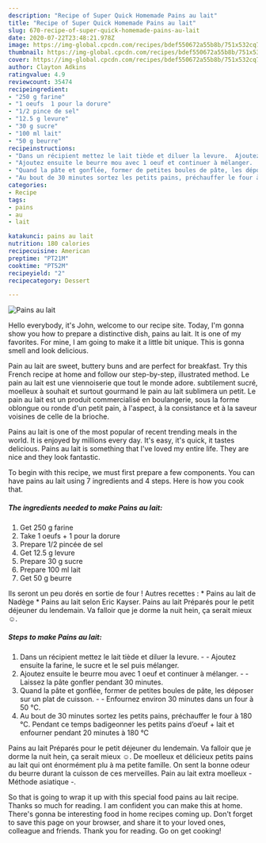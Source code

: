 ```yaml
---
description: "Recipe of Super Quick Homemade Pains au lait"
title: "Recipe of Super Quick Homemade Pains au lait"
slug: 670-recipe-of-super-quick-homemade-pains-au-lait
date: 2020-07-22T23:48:21.978Z
image: https://img-global.cpcdn.com/recipes/bdef550672a55b8b/751x532cq70/pains-au-lait-photo-principale-de-la-recette.jpg
thumbnail: https://img-global.cpcdn.com/recipes/bdef550672a55b8b/751x532cq70/pains-au-lait-photo-principale-de-la-recette.jpg
cover: https://img-global.cpcdn.com/recipes/bdef550672a55b8b/751x532cq70/pains-au-lait-photo-principale-de-la-recette.jpg
author: Clayton Adkins
ratingvalue: 4.9
reviewcount: 35474
recipeingredient:
- "250 g farine"
- "1 oeufs  1 pour la dorure"
- "1/2 pince de sel"
- "12.5 g levure"
- "30 g sucre"
- "100 ml lait"
- "50 g beurre"
recipeinstructions:
- "Dans un récipient mettez le lait tiède et diluer la levure.  Ajoutez ensuite la farine, le sucre et le sel puis mélanger."
- "Ajoutez ensuite le beurre mou avec 1 oeuf et continuer à mélanger.  Laissez la pâte gonfler pendant 30 minutes."
- "Quand la pâte et gonflée, former de petites boules de pâte, les déposer sur un plat de cuisson.  Enfournez environ 30 minutes dans un four à 50 °C."
- "Au bout de 30 minutes sortez les petits pains, préchauffer le four à 180 °C. Pendant ce temps badigeonner les petits pains d’oeuf + lait et enfourner pendant 20 minutes à 180 °C"
categories:
- Recipe
tags:
- pains
- au
- lait

katakunci: pains au lait 
nutrition: 180 calories
recipecuisine: American
preptime: "PT21M"
cooktime: "PT52M"
recipeyield: "2"
recipecategory: Dessert

---
```



![Pains au lait](https://img-global.cpcdn.com/recipes/bdef550672a55b8b/751x532cq70/pains-au-lait-photo-principale-de-la-recette.jpg)

Hello everybody, it's John, welcome to our recipe site. Today, I'm gonna show you how to prepare a distinctive dish, pains au lait. It is one of my favorites. For mine, I am going to make it a little bit unique. This is gonna smell and look delicious.

Pain au lait are sweet, buttery buns and are perfect for breakfast. Try this French recipe at home and follow our step-by-step, illustrated method. Le pain au lait est une viennoiserie que tout le monde adore. subtilement sucré, moelleux à souhait et surtout gourmand le pain au lait sublimera un petit. Le pain au lait est un produit commercialisé en boulangerie, sous la forme oblongue ou ronde d&#39;un petit pain, à l&#39;aspect, à la consistance et à la saveur voisines de celle de la brioche.

Pains au lait is one of the most popular of recent trending meals in the world. It is enjoyed by millions every day. It's easy, it's quick, it tastes delicious. Pains au lait is something that I've loved my entire life. They are nice and they look fantastic.


To begin with this recipe, we must first prepare a few components. You can have pains au lait using 7 ingredients and 4 steps. Here is how you cook that.

<!--inarticleads1-->

##### The ingredients needed to make Pains au lait:

1. Get 250 g farine
1. Take 1 oeufs + 1 pour la dorure
1. Prepare 1/2 pincée de sel
1. Get 12.5 g levure
1. Prepare 30 g sucre
1. Prepare 100 ml lait
1. Get 50 g beurre


Ils seront un peu dorés en sortie de four ! Autres recettes : * Pains au lait de Nadège * Pains au lait selon Eric Kayser. Pains au lait Préparés pour le petit déjeuner du lendemain. Va falloir que je dorme la nuit hein, ça serait mieux ☺. 

<!--inarticleads2-->

##### Steps to make Pains au lait:

1. Dans un récipient mettez le lait tiède et diluer la levure. -  - Ajoutez ensuite la farine, le sucre et le sel puis mélanger.
1. Ajoutez ensuite le beurre mou avec 1 oeuf et continuer à mélanger. -  - Laissez la pâte gonfler pendant 30 minutes.
1. Quand la pâte et gonflée, former de petites boules de pâte, les déposer sur un plat de cuisson. -  - Enfournez environ 30 minutes dans un four à 50 °C.
1. Au bout de 30 minutes sortez les petits pains, préchauffer le four à 180 °C. Pendant ce temps badigeonner les petits pains d’oeuf + lait et enfourner pendant 20 minutes à 180 °C


Pains au lait Préparés pour le petit déjeuner du lendemain. Va falloir que je dorme la nuit hein, ça serait mieux ☺. De moelleux et délicieux petits pains au lait qui ont énormément plu à ma petite famille. On sent la bonne odeur du beurre durant la cuisson de ces merveilles. Pain au lait extra moelleux - Méthode asiatique -. 

So that is going to wrap it up with this special food pains au lait recipe. Thanks so much for reading. I am confident you can make this at home. There's gonna be interesting food in home recipes coming up. Don't forget to save this page on your browser, and share it to your loved ones, colleague and friends. Thank you for reading. Go on get cooking!
